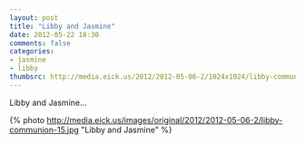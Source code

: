 ```yaml
---
layout: post
title: "Libby and Jasmine"
date: 2012-05-22 18:30
comments: false
categories: 
- jasmine
- libby
thumbsrc: http://media.eick.us/2012/2012-05-06-2/1024x1024/libby-communion-15.jpg
---
```

Libby and Jasmine...



{% photo http://media.eick.us/images/original/2012/2012-05-06-2/libby-communion-15.jpg "Libby and Jasmine" %}

